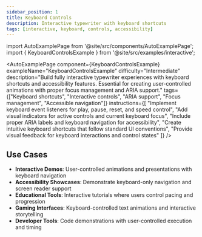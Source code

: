 ```yaml
---
sidebar_position: 1
title: Keyboard Controls
description: Interactive typewriter with keyboard shortcuts
tags: [interactive, keyboard, controls, accessibility]
---
```


import AutoExamplePage from '@site/src/components/AutoExamplePage';
import { KeyboardControlsExample } from '@site/src/examples/interactive';

<AutoExamplePage
component={KeyboardControlsExample}
exampleName="KeyboardControlsExample"
difficulty="Intermediate"
description="Build fully interactive typewriter experiences with keyboard shortcuts and accessibility features. Essential for creating user-controlled animations with proper focus management and ARIA support."
tags={["Keyboard shortcuts", "Interactive controls", "ARIA support", "Focus management", "Accessible navigation"]}
instructions={[
"Implement keyboard event listeners for play, pause, reset, and speed control",
"Add visual indicators for active controls and current keyboard focus",
"Include proper ARIA labels and keyboard navigation for accessibility",
"Create intuitive keyboard shortcuts that follow standard UI conventions",
"Provide visual feedback for keyboard interactions and control states"
]}
/>

## Use Cases

- **Interactive Demos**: User-controlled animations and presentations with keyboard navigation
- **Accessibility Showcases**: Demonstrate keyboard-only navigation and screen reader support
- **Educational Tools**: Interactive tutorials where users control pacing and progression
- **Gaming Interfaces**: Keyboard-controlled text animations and interactive storytelling
- **Developer Tools**: Code demonstrations with user-controlled execution and timing